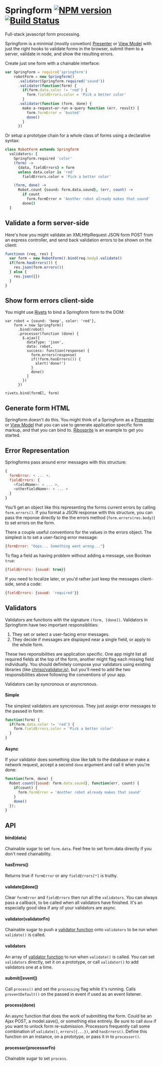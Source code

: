 Springform [![NPM version](https://badge.fury.io/js/springform.png)](http://badge.fury.io/js/springform) [![Build Status](https://travis-ci.org/goodeggs/springform.png)](https://travis-ci.org/goodeggs/springform)
==============

Full-stack javascript form processing.

Springform is a minimial (mostly convetion) [Presenter](http://en.wikipedia.org/wiki/Model_View_Presenter) or [View Model](http://en.wikipedia.org/wiki/Model_View_ViewModel) with just the right hooks to validate forms in the browser, submit them to a server, validate in node, and show the resulting errors.

Create just one form with a chainable interface:
```js
var Springform = require('springform')
    robotForm = new Springform()
      .validator(Springform.required('sound'))
      .validator(function(form) {
        if(form.data.color != 'red') {
          form.fieldErrors.color = 'Pick a better color'
        }
      .validator(function (form, done) {
        make-a-request–or-run-a-query function (err, result) {
          form.formError = 'busted'
          done()
        }
      })
```

Or setup a prototype chain for a whole class of forms using a declarative syntax:
```coffee
class RobotForm extends Springform
  validators: [
    Springform.required 'color'
    (form) ->
      {data, fieldErrors} = form
      unless data.color is 'red'
        fieldErrors.color = 'Pick a better color'

    (form, done) ->
      Robot.count {sound: form.data.sound}, (err, count) ->
        if count
          form.formError = 'Another robot already makes that sound'
        done()
  ]
```

Validate a form server-side
---------------------------
Here's how you might validate an XMLHttpRequest JSON form POST from an express controller, and send back validation errors to be shown on the client:
```js
functinon (req, res) {
  var form = new RobotForm().bind(req.body).validate()
  if(form.hasErrors()) {
    res.json(form.errors())
  } else {
    res.json({})
  }
}
```

Show form errors client-side
----------------------------
You might use [Rivets](http://www.rivetsjs.com/) to bind a Springform form to the DOM:
```
var robot = {sound: 'beep', color: 'red'},
    form = new Springform()
      .bind(robot)
      .processor(function (done) {
        $.ajax({
          dataType: 'json',
          data: robot,
          success: function(response) {
            form.errors(response)
            if(!form.hasErrors()) {
              alert('done!')
            }
            done()
          }
        })
      })

rivets.bind(formEl, form)
```

Generate form HTML
------------------
Springform doesn't do this.  You might think of a Springform as a [Presenter](http://en.wikipedia.org/wiki/Model_View_Presenter) or [View Model](http://en.wikipedia.org/wiki/Model_View_ViewModel) that you can use to generate application specific form markup, and that you can bind to. [Ribosprite](http://github.com/hurrymaplelad/ribosprite) is an example to get you started.


Error Representation
--------------------
Springforms pass around error messages with this structure:
```js
{
  formError: < ... >,
  fieldErrors: {
    <fieldName>: < ... >, 
    <otherFieldName>: < ... >
  }
}
```
You'll get an object like this representing the forms current errors by calling `form.errors()`.  If you format a JSON response with this structure, you can pass the reponse directly to the the errors method (`form.errors(res.body)`) to set errors on the form.

There a couple useful conventions for the values in the errors object.  The simplest is to set a user-facing error message:
```js
{formError: "Oops... Something went wrong..."}
```

To flag a field as having problem without adding a message, use Boolean `true`:
```js
{fieldErrors: {sound: true}}
```

If you need to localize later, or you'd rather just keep the messages client-side, send a code:
```js
{fieldErrors: {sound: 'required'}}
```

Validators
----------
Validators are functions with the signature `(form, [done])`.  Validators in Springform have two important responsiblities:

1. They set or select a user-facing error messages.
2. They decide if messages are displayed near a single field, or apply to the whole form.

These two reponsibilities are application specific.  One app might list all required fields at the top of the form, another might flag each missing field individually.  You should definitely compose your validators using existing libraries (like [chriso/validator.js](https://github.com/chriso/validator.js)), but you'll need to add the two responsibilities above following the conventions of your app.

Validators can by syncronous or asyncronous.  

#### Simple
The simplest validators are syncronous.  They just assign error messages to the passed in form:
```js
function(form) {
  if(form.data.color != 'red') {
    form.fieldErrors.color = 'Pick a better color'
  }
}
```

#### Async
If your validator does something slow like talk to the database or make a network request, accept a second `done` argument and call it when you're done:
```js
function(form, done) {
  Robot.count({sound: form.data.sound}, function(err, count) {
    if(count) {
      form.formError = 'Another robot already makes that sound'
    }
    done()
  });
}
```

API
---
#### bind(data)
Chainable sugar to set `form.data`.  Feel free to set form.data directly if you don't need chainability.

#### hasErrors()
Returns true if `formError` or any `fieldErrors[*]` is truthy.

#### validate([done])
Clear `formError` and `fieldErrors` then run all the `validators`.  You can always pass a callback, to be called when all validators have finished.  It's an especially good idea if any of your validators are async.

#### validator(validatorFn)
Chainable sugar to push a [validator function](#validators) onto `validators` to be run when `validate()` is called.

#### validators
An array of [validator function](#validators) to run when `validate()` is called.  You can set `validators` directly, set it on a prototype, or call `validator()` to add validators one at a time.

#### submit([event])
Call `process()` and set the `processing` flag while it's running.  Calls `preventDefault()` on the passed in event if used as an event listener.

#### process(done)
An async function that does the work of submitting the form.  Could be an Ajax POST, a model.save(), or something else entirely.  Be sure to call `done` if you want to unlock form re-submission.  Processors frequently call some combination of `validate()`, `errors({...})`, and `hasErrors()`.  Define this function on an instance, on a prototype, or pass it in to `processor()`.

#### processor(processorFn)
Chainable sugar to set `process`.





